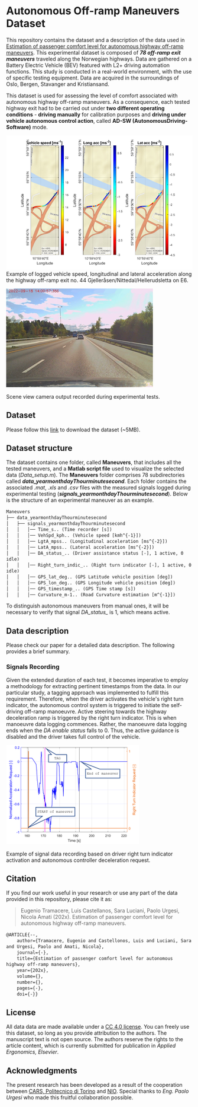 # Autonomous Off-ramp Maneuvers Dataset


This repository contains the dataset and a description of the data used in [Estimation of passenger comfort level for autonomous highway off-ramp maneuvers](https://link.to.paper).
This experimental dataset is composed of ***78 off-ramp exit maneuvers*** traveled along the Norwegian highways. Data are gathered on a Battery Electric Vehicle (BEV) featured with L2+ driving automation functions. This study is conducted in a real-world environment, with the use of specific testing equipment. Data are acquired in the surroundings of Oslo, Bergen, Stavanger and Kristiansand.

This dataset is used for assessing the level of comfort associated with autonomous highway off-ramp maneuvers. As a consequence, each tested highway exit had to be carried out under **two different operating conditions** - **driving manually** for calibration purposes and **driving under vehicle autonomous control action**, called **AD-SW (AutonomousDriving-Software)** mode. 

![exterimental_test_location](docs/vehicledata.png)  
Example of logged vehicle speed, longitudinal and lateral acceleration along the highway off-ramp exit no. 44 Gjelleråsen/Nittedal/Hellerudsletta on E6.

![vehicle_view](docs/view_vehicle.png)

Scene view camera output recorded during experimental tests.

## Dataset
Please follow this [link](https://www.cars.polito.it/research/research_data) to download the dataset (~5MB).

## Dataset structure
The dataset contains one folder, called **Maneuvers**, that includes all the tested maneuvers, and a **Matlab script file** used to visualize the selected data (*Data_setup.m*). The **Maneuvers** folder comprises 78 subdirectories called ***data_yearmonthdayThourminutesecond***. Each folder contains the associated *.mat*, *.xls* and *.csv* files with the measured signals logged during experimental testing (***signals_yearmonthdayThourminutesecond***). Below is the structure of an experimental maneuver as an example.

```
Maneuvers
├── data_yearmonthdayThourminutesecond
│   ├── signals_yearmonthdayThourminutesecond
│   │   │── Time_s.. (Time recorder [s])
│   │   │── VehSpd_kph.. (Vehicle speed [kmh^{-1}])
│   │   │── LgtA_mpss.. (Longitudinal acceleration [ms^{-2}])
│   │   │── LatA_mpss.. (Lateral acceleration [ms^{-2}])
│   │   │── DA_status_.. (Driver assistance status [-], 1 active, 0 idle)
│   │   │── Right_turn_indic_.. (Right turn indicator [-], 1 active, 0 idle)
│   │   │── GPS_lat_deg.. (GPS Latitude vehicle position [deg])
│   │   │── GPS_lon_deg.. (GPS Longitude vehicle position [deg])
│   │   │── GPS_timestamp_.. (GPS Time stamp [s])
│   │   │── Curvature_m-1.. (Road Curvature estimation [m^{-1}])
```
To distinguish autonomous maneuvers from manual ones, it will be necessary to verify that signal *DA_status_* is 1, which means active.


## Data description
Please check our paper for a detailed data description. The following provides a brief summary.

### Signals Recording
Given the extended duration of each test, it becomes imperative to employ a methodology for extracting pertinent timestamps from the data. In our particular study, a tagging approach was implemented to fulfill this requirement. Therefore, when the driver activates the vehicle's right turn indicator, the autonomous control system is triggered to initiate the self-driving off-ramp manoeuvre. Active steering towards the highway deceleration ramp is triggered by the right turn indicator. This is when manoeuvre data logging commences. Rather, the manoeuvre data logging ends when the *DA enable status* falls to 0. Thus, the active guidance is disabled and the driver takes full control of the vehicle.

![Tagging procedure](docs/taggingprocedure.png)

Example of signal data recording based on driver right turn indicator activation and autonomous controller deceleration request.

## Citation
If you find our work useful in your research or use any part of the data provided in this repository, please cite it as:
> Eugenio Tramacere, Luis Castellanos, Sara Luciani, Paolo Urgesi, Nicola Amati (202x). Estimation of passenger comfort level for autonomous highway off-ramp maneuvers.

    @ARTICLE{--,
  	    author={Tramacere, Eugenio and Castellonos, Luis and Luciani, Sara and Urgesi, Paolo and Amati, Nicola},
  	    journal={-}, 
  	    title={Estimation of passenger comfort level for autonomous highway off-ramp maneuvers}, 
  	    year={202x},
  	    volume={},
  	    number={},
  	    pages={-},
  	    doi={-}}
## License
All data data are made available under a [CC 4.0 license](http://creativecommons.org/licenses/by/4.0). You can freely use this dataset, so long as you provide attribution to the authors.
The manuscript text is not open source. The authors reserve the rights to the article content, which is currently submitted for publication in *Applied Ergonomics, Elsevier*.

## Acknowledgments
The present research has been developed as a result of the cooperation between [CARS, Politecnico di Torino](https://www.cars.polito.it/) and [NIO](https://www.nio.com/). Special thanks to *Eng. Paolo Urgesi* who made this fruitful collaboration possible.
